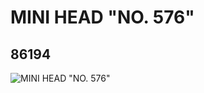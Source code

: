 # MINI HEAD "NO. 576"
## 86194
![MINI HEAD "NO. 576"](https://lc-www-live-s.legocdn.com/media/bricks/5/2/4549416.jpg)